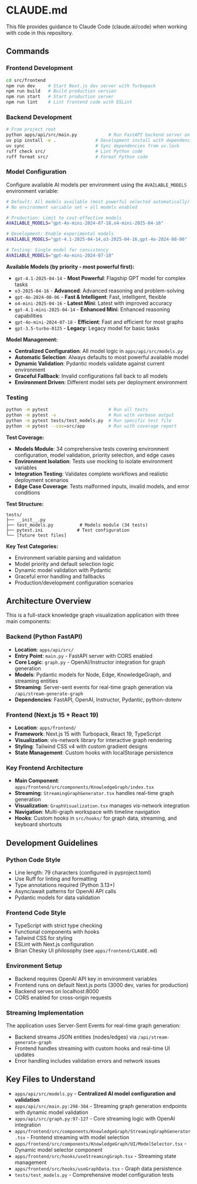 # CLAUDE.md

This file provides guidance to Claude Code (claude.ai/code) when working with code in this repository.

## Commands

### Frontend Development
```bash
cd src/frontend
npm run dev     # Start Next.js dev server with Turbopack
npm run build   # Build production version
npm run start   # Start production server
npm run lint    # Lint frontend code with ESLint
```

### Backend Development
```bash
# From project root
python apps/api/src/main.py            # Run FastAPI backend server on localhost:8000
uv pip install -e .               # Development install with dependencies
uv sync                           # Sync dependencies from uv.lock
ruff check src/                   # Lint Python code
ruff format src/                  # Format Python code
```

### Model Configuration
Configure available AI models per environment using the `AVAILABLE_MODELS` environment variable:

```bash
# Default: All models available (most powerful selected automatically)
# No environment variable set = all models enabled

# Production: Limit to cost-effective models
AVAILABLE_MODELS="gpt-4o-mini-2024-07-18,o4-mini-2025-04-16"

# Development: Enable experimental models  
AVAILABLE_MODELS="gpt-4.1-2025-04-14,o3-2025-04-16,gpt-4o-2024-08-06"

# Testing: Single model for consistency
AVAILABLE_MODELS="gpt-4o-mini-2024-07-18"
```

**Available Models (by priority - most powerful first):**
- `gpt-4.1-2025-04-14` - **Most Powerful**: Flagship GPT model for complex tasks
- `o3-2025-04-16` - **Advanced**: Advanced reasoning and problem-solving  
- `gpt-4o-2024-08-06` - **Fast & Intelligent**: Fast, intelligent, flexible
- `o4-mini-2025-04-16` - **Latest Mini**: Latest with improved accuracy
- `gpt-4.1-mini-2025-04-14` - **Enhanced Mini**: Enhanced reasoning capabilities
- `gpt-4o-mini-2024-07-18` - **Efficient**: Fast and efficient for most graphs
- `gpt-3.5-turbo-0125` - **Legacy**: Legacy model for basic tasks

**Model Management:**
- **Centralized Configuration**: All model logic in `apps/api/src/models.py`
- **Automatic Selection**: Always defaults to most powerful available model
- **Dynamic Validation**: Pydantic models validate against current environment
- **Graceful Fallback**: Invalid configurations fall back to all models
- **Environment Driven**: Different model sets per deployment environment

### Testing
```bash
python -m pytest                       # Run all tests
python -m pytest -v                    # Run with verbose output
python -m pytest tests/test_models.py  # Run specific test file
python -m pytest --cov=src/app         # Run with coverage report
```

**Test Coverage:**
- **Models Module**: 34 comprehensive tests covering environment configuration, model validation, priority selection, and edge cases
- **Environment Isolation**: Tests use mocking to isolate environment variables
- **Integration Testing**: Validates complete workflows and realistic deployment scenarios
- **Edge Case Coverage**: Tests malformed inputs, invalid models, and error conditions

**Test Structure:**
```
tests/
├── __init__.py
├── test_models.py          # Models module (34 tests)
├── pytest.ini             # Test configuration
└── [future test files]
```

**Key Test Categories:**
- Environment variable parsing and validation
- Model priority and default selection logic  
- Dynamic model validation with Pydantic
- Graceful error handling and fallbacks
- Production/development configuration scenarios

## Architecture Overview

This is a full-stack knowledge graph visualization application with three main components:

### Backend (Python FastAPI)
- **Location**: `apps/api/src/`
- **Entry Point**: `main.py` - FastAPI server with CORS enabled
- **Core Logic**: `graph.py` - OpenAI/Instructor integration for graph generation
- **Models**: Pydantic models for Node, Edge, KnowledgeGraph, and streaming entities
- **Streaming**: Server-sent events for real-time graph generation via `/api/stream-generate-graph`
- **Dependencies**: FastAPI, OpenAI, Instructor, Pydantic, python-dotenv

### Frontend (Next.js 15 + React 19)
- **Location**: `apps/frontend/`
- **Framework**: Next.js 15 with Turbopack, React 19, TypeScript
- **Visualization**: vis-network library for interactive graph rendering
- **Styling**: Tailwind CSS v4 with custom gradient designs
- **State Management**: Custom hooks with localStorage persistence

### Key Frontend Architecture
- **Main Component**: `apps/frontend/src/components/KnowledgeGraph/index.tsx`
- **Streaming**: `StreamingGraphGenerator.tsx` handles real-time graph generation
- **Visualization**: `GraphVisualization.tsx` manages vis-network integration
- **Navigation**: Multi-graph workspace with timeline navigation
- **Hooks**: Custom hooks in `src/hooks/` for graph data, streaming, and keyboard shortcuts

## Development Guidelines

### Python Code Style
- Line length: 79 characters (configured in pyproject.toml)
- Use Ruff for linting and formatting
- Type annotations required (Python 3.13+)
- Async/await patterns for OpenAI API calls
- Pydantic models for data validation

### Frontend Code Style  
- TypeScript with strict type checking
- Functional components with hooks
- Tailwind CSS for styling
- ESLint with Next.js configuration
- Brian Chesky UI philosophy (see `apps/frontend/CLAUDE.md`)

### Environment Setup
- Backend requires OpenAI API key in environment variables
- Frontend runs on default Next.js ports (3000 dev, varies for production)
- Backend serves on localhost:8000
- CORS enabled for cross-origin requests

### Streaming Implementation
The application uses Server-Sent Events for real-time graph generation:
- Backend streams JSON entities (nodes/edges) via `/api/stream-generate-graph`
- Frontend handles streaming with custom hooks and real-time UI updates
- Error handling includes validation errors and network issues

## Key Files to Understand
- `apps/api/src/models.py` - **Centralized AI model configuration and validation**
- `apps/api/src/main.py:298-384` - Streaming graph generation endpoints with dynamic model validation
- `apps/api/src/graph.py:97-127` - Core streaming logic with OpenAI integration
- `apps/frontend/src/components/KnowledgeGraph/StreamingGraphGenerator.tsx` - Frontend streaming with model selection
- `apps/frontend/src/components/KnowledgeGraph/UI/ModelSelector.tsx` - Dynamic model selector component
- `apps/frontend/src/hooks/useStreamingGraph.tsx` - Streaming state management
- `apps/frontend/src/hooks/useGraphData.tsx` - Graph data persistence
- `tests/test_models.py` - Comprehensive model configuration tests